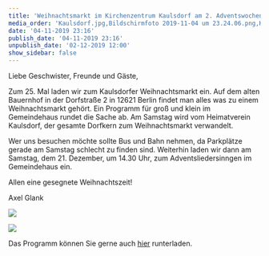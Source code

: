 ```yaml
---
title: 'Weihnachtsmarkt im Kirchenzentrum Kaulsdorf am 2. Adventswochenende'
media_order: 'Kaulsdorf.jpg,Bildschirmfoto 2019-11-04 um 23.24.06.png,KD3-2019_Layout 1.pdf'
date: '04-11-2019 23:16'
publish_date: '04-11-2019 23:16'
unpublish_date: '02-12-2019 12:00'
show_sidebar: false
---
```


Liebe Geschwister, Freunde und Gäste,

Zum 25. Mal laden wir zum Kaulsdorfer Weihnachtsmarkt ein. Auf dem alten Bauernhof in der Dorfstraße 2 in 12621 Berlin findet man alles was zu einem Weihnachtsmarkt gehört. Ein Programm für groß und klein im Gemeindehaus rundet die Sache ab. Am Samstag wird vom Heimatverein Kaulsdorf, der gesamte Dorfkern zum Weihnachtsmarkt verwandelt.

Wer uns besuchen möchte sollte Bus und Bahn nehmen, da Parkplätze gerade am Samstag schlecht zu finden sind.
Weiterhin laden wir dann am Samstag, dem 21. Dezember, um 14.30 Uhr, zum Adventsliedersinngen im Gemeindehaus ein. 

Allen eine gesegnete Weihnachtszeit!

Axel Glank


![](https://smh-gemeinden.de/user/pages/02.news/12.weihnachtsmarkt-am-2-advent-im-kirchenzentrum-kaulsdorf/Bildschirmfoto%202019-11-04%20um%2023.24.06.png)

![](https://smh-gemeinden.de/user/pages/02.news/12.weihnachtsmarkt-am-2-advent-im-kirchenzentrum-kaulsdorf/Kaulsdorf.jpg)

Das Programm können Sie gerne auch [hier](https://smh-gemeinden.de/user/pages/02.news/12.weihnachtsmarkt-am-2-advent-im-kirchenzentrum-kaulsdorf/KD3-2019_Layout%201.pdf) runterladen.


